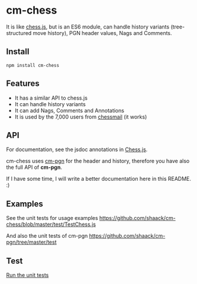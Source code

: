 # cm-chess 

It is like [chess.js](https://github.com/jhlywa/chess.js), 
but is an ES6 module, can handle history variants (tree-structured move history), 
PGN header values, Nags and Comments.

## Install

`npm install cm-chess`

## Features

- It has a similar API to chess.js
- It can handle history variants
- It can add Nags, Comments and Annotations
- It is used by the 7,000 users from [chessmail](https://www.chessmail.eu) (it works)

## API

For documentation, see the jsdoc annotations in [Chess.js](https://github.com/shaack/cm-chess/blob/master/src/cm-chess/Chess.js).

cm-chess uses [cm-pgn](https://github.com/shaack/cm-pgn) for the
header and history, therefore you have also the full API of **cm-pgn**.

If I have some time, I will write a better documentation here in this README. :) 

## Examples

See the unit tests for usage examples
https://github.com/shaack/cm-chess/blob/master/test/TestChess.js

And also the unit tests of cm-pgn
https://github.com/shaack/cm-pgn/tree/master/test

## Test

[Run the unit tests](https://shaack.com/projekte/cm-chess/test/)


